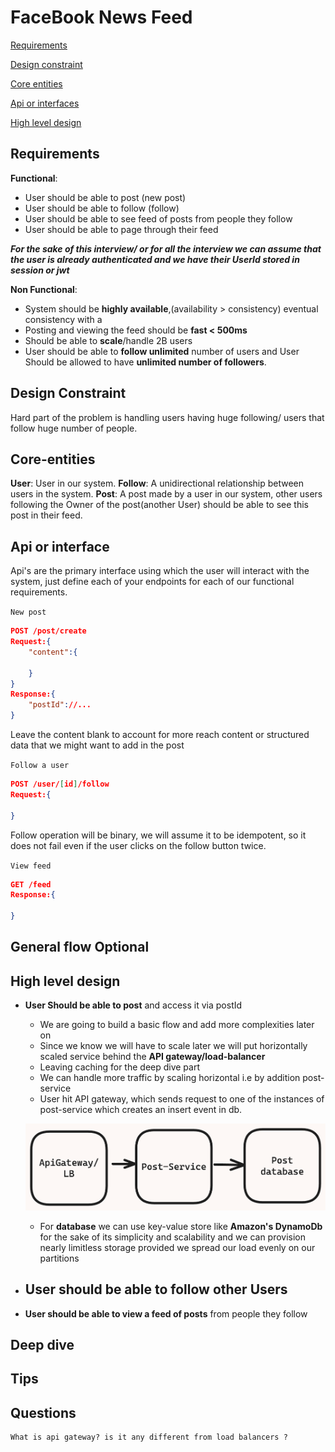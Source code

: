 # FaceBook News Feed

[Requirements](#requirements)

[Design constraint](#design-constraint)

[Core entities](#core-entities)

[Api or interfaces](#api-or-interface)

[High level design](#high-level-design)




## Requirements

**Functional**:

- User should be able to post (new post)
- User should be able to follow (follow)
- User should be able to see feed of posts from people they follow
- User should be able to page through their feed

***For the sake of this interview/ or for all the interview we can assume that the user is already authenticated and we have their UserId stored in session or jwt***


**Non Functional**:
- System should be **highly available**,(availability > consistency) eventual consistency with a 
- Posting and viewing the feed should be **fast < 500ms**
- Should be able to **scale**/handle 2B users
- User should be able to **follow unlimited** number of users and User Should be allowed to have **unlimited number of followers**.

## Design Constraint
Hard part of the problem is handling users having huge following/ users that follow huge number of people.

## Core-entities
**User**: User in our system.
**Follow**: A unidirectional relationship between users in the system.
**Post**: A post made by a user in our system, other users following the Owner of the post(another User) should be able to see this post in their feed. 

## Api or interface
Api's are the primary interface using which the user will interact with the system, just define each of your endpoints for each of our functional requirements.

`New post`

```json
POST /post/create
Request:{
    "content":{

    }
}
Response:{
    "postId"://...
}
```
Leave the content blank to account for more reach content or structured data that we might want to add in the post 

`Follow a user`
```json
POST /user/[id]/follow
Request:{

}
```
Follow operation will be binary, we will assume it to be idempotent, so it does not fail even if the user clicks on the follow button twice.

`View feed`

```json
GET /feed
Response:{

}

```
## General flow Optional
## High level design

- **User Should be able to post** and access it via postId
  -   We are going to build a basic flow and add more complexities later on
  -   Since we know we will have to scale later we will put horizontally scaled service behind the **API gateway/load-balancer**
  -   Leaving caching for the deep dive part
  -   We can handle more traffic by scaling horizontal i.e by  addition post-service
  -   User hit API gateway, which sends request to one of the instances of post-service which creates an insert event in db.
  
  ![post](image.png)

  -   For **database** we can use key-value store like **Amazon's DynamoDb** for the sake of its simplicity and scalability and we can provision nearly limitless storage provided we spread our load evenly on our partitions
-   **User should be able to follow** other Users
    -   
-   **User should be able to view a feed of posts** from people they follow




## Deep dive

## Tips

## Questions
    What is api gateway? is it any different from load balancers ?